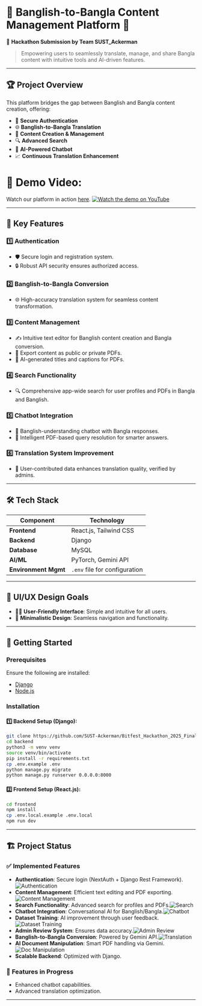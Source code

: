 # 🌟 Banglish-to-Bangla Content Management Platform 🌟

🚀 **Hackathon Submission by Team SUST_Ackerman**

> Empowering users to seamlessly translate, manage, and share Bangla content with intuitive tools and AI-driven features.

---

## 🏆 **Project Overview**

This platform bridges the gap between Banglish and Bangla content creation, offering:

- 🔐 **Secure Authentication**
- 🌐 **Banglish-to-Bangla Translation**
- 📝 **Content Creation & Management**
- 🔍 **Advanced Search**
- 🤖 **AI-Powered Chatbot**
- 📈 **Continuous Translation Enhancement**

# 🎥 **Demo Video**: 

Watch our platform in action [here](https://youtu.be/0SrdHTziHzg).
[![Watch the demo on YouTube](https://img.youtube.com/vi/0SrdHTziHzg/maxresdefault.jpg)](https://youtu.be/0SrdHTziHzg)  


---

## 🔧 **Key Features**

### 1️⃣ Authentication

- 🛡️ Secure login and registration system.
- 🔒 Robust API security ensures authorized access.

### 2️⃣ Banglish-to-Bangla Conversion

- 🌐 High-accuracy translation system for seamless content transformation.

### 3️⃣ Content Management

- ✍️ Intuitive text editor for Banglish content creation and Bangla conversion.
- 📄 Export content as public or private PDFs.
- 🤖 AI-generated titles and captions for PDFs.

### 4️⃣ Search Functionality

- 🔍 Comprehensive app-wide search for user profiles and PDFs in Bangla and Banglish.

### 5️⃣ Chatbot Integration

- 🤖 Banglish-understanding chatbot with Bangla responses.
- 📂 Intelligent PDF-based query resolution for smarter answers.

### 6️⃣ Translation System Improvement

- 🧠 User-contributed data enhances translation quality, verified by admins.

---

## 🛠️ **Tech Stack**

| **Component**        | **Technology**            |
| -------------------------- | ------------------------------- |
| **Frontend**         | React.js, Tailwind CSS          |
| **Backend**          | Django                          |
| **Database**         | MySQL                           |
| **AI/ML**            | PyTorch, Gemini API             |
| **Environment Mgmt** | `.env` file for configuration |

---

## 🎨 **UI/UX Design Goals**

- 🧑‍💻 **User-Friendly Interface**: Simple and intuitive for all users.
- 🌟 **Minimalistic Design**: Seamless navigation and functionality.

---

## 🚀 **Getting Started**

### Prerequisites

Ensure the following are installed:

- [Django](https://www.djangoproject.com/)
- [Node.js](https://nodejs.org/)

### Installation

#### 1️⃣ Backend Setup (Django):

```bash
git clone https://github.com/SUST-Ackerman/Bitfest_Hackathon_2025_Final_Round.git  
cd backend  
python3 -m venv venv  
source venv/bin/activate  
pip install -r requirements.txt  
cp .env.example .env  
python manage.py migrate  
python manage.py runserver 0.0.0.0:8000  
```

#### 2️⃣ Frontend Setup (React.js):

```bash
cd frontend  
npm install  
cp .env.local.example .env.local  
npm run dev  
```

---

## 🏗️ **Project Status**

### ✅ **Implemented Features**

- **Authentication**: Secure login (NextAuth + Django Rest Framework).![Authentication](image/README/1735960821353.png)
- **Content Management**: Efficient text editing and PDF exporting.![Content Management](image/README/1735960850665.png)
- **Search Functionality**: Advanced search for profiles and PDFs.![Search](image/README/1735960890461.png)
- **Chatbot Integration**: Conversational AI for Banglish/Bangla.![Chatbot](image/README/1735960915281.png)
- **Dataset Training**: AI improvement through user feedback.![Dataset Training](image/README/1735960948881.png)
- **Admin Review System**: Ensures data accuracy.![Admin Review](image/README/1735960986851.png)
- **Banglish-to-Bangla Conversion**: Powered by Gemini API.![Translation](image/README/1735961006172.png)
- **AI Document Manipulation**: Smart PDF handling via Gemini.![Doc Manipulation](image/README/1735961064088.png)
- **Scalable Backend**: Optimized with Django.

### 🚧 **Features in Progress**

- Enhanced chatbot capabilities.
- Advanced translation optimization.

---
